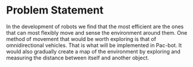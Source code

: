 
# Problem Statement

In the development of robots we find that the most efficient are the ones that can most flexibly move and sense the environment around them. One method of movement that would be worth exploring is that of omnidirectional vehicles. That is what will be implemented in Pac-bot. It would also gradually create a map of the environment by exploring and measuring the distance between itself and another object.
